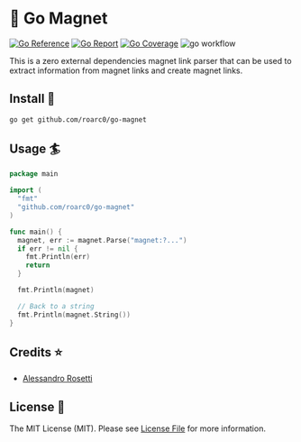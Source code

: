 # 🧲 Go Magnet

[![Go Reference](https://pkg.go.dev/badge/image)](https://pkg.go.dev/github.com/roarc0/go-magnet)
[![Go Report](https://goreportcard.com/badge/github.com/roarc0/go-magnet)](https://goreportcard.com/report/github.com/roarc0/go-magnet)
[![Go Coverage](https://github.com/roarc0/go-magnet/wiki/coverage.svg)](https://raw.githack.com/wiki/roarc0/go-magnet/coverage.html)
![go workflow](https://github.com/roarc0/go-magnet/actions/workflows/go.yml/badge.svg)

This is a zero external dependencies magnet link parser that can be used to extract information from magnet links and create magnet links.

## Install 💾

```bash
go get github.com/roarc0/go-magnet
```

## Usage 🏄

```go
package main

import (
  "fmt"
  "github.com/roarc0/go-magnet"
)

func main() {
  magnet, err := magnet.Parse("magnet:?...")
  if err != nil {
    fmt.Println(err)
    return
  }

  fmt.Println(magnet)

  // Back to a string
  fmt.Println(magnet.String())
}
```

## Credits :star:

- [Alessandro Rosetti](https://github.com/roarc0)

## License :scroll:

The MIT License (MIT). Please see [License File](LICENSE.md) for more information.
